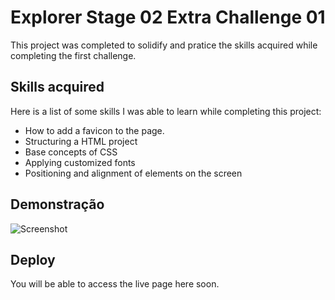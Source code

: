 
# Explorer Stage 02 Extra Challenge 01

This project was completed to solidify and pratice the skills acquired while completing the first challenge.


## Skills acquired
Here is a list of some skills I was able to learn while completing this project:
- How to add a favicon to the page.
- Structuring a HTML project
- Base concepts of CSS
- Applying customized fonts
- Positioning and alignment of elements on the screen


## Demonstração
![Screenshot](https://github.com/GabrielRefundini/Rocketseat/assets/52221116/a73af0a4-2374-4dfb-8dbb-00c7de1725ed)



## Deploy

You will be able to access the live page here soon.